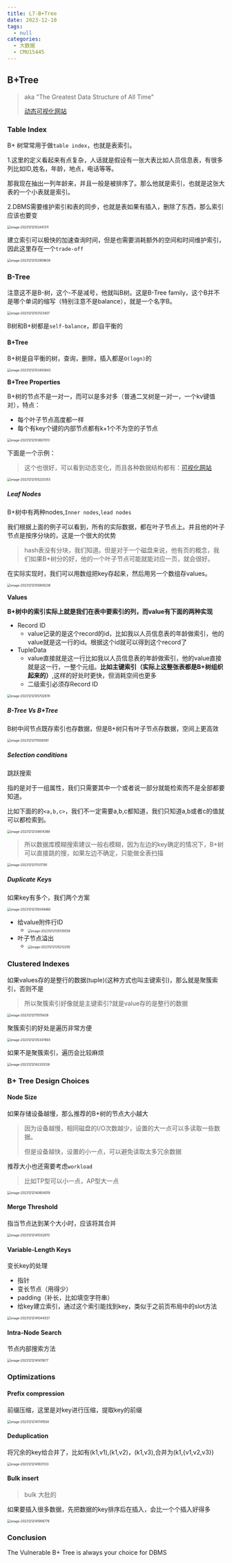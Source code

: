 ```yaml
---
title: L7-B+Tree
date: 2023-12-10
tags: 
  - null
categories: 
  - 大数据
  - CMU15445
---
```


## B+Tree

> aka  "The Greatest  Data Structure  of All  Time"
>
> [动态可视化网站](https://www.cs.usfca.edu/~galles/visualization/BPlusTree.html)

### Table Index

B+ 树常常用于做`table index`，也就是表索引。

1.这里的定义看起来有点复杂，人话就是假设有一张大表比如人员信息表，有很多列比如ID,姓名，年龄，地点，电话等等。

那我现在抽出一列年龄来，并且一般是被排序了。那么他就是索引，也就是这张大表的一个小表就是索引。

2.DBMS需要维护索引和表的同步，也就是表如果有插入，删除了东西，那么索引应该也要变

<img src="https://typora-1309665611.cos.ap-nanjing.myqcloud.com/typora/image-20231212102441311.png" alt="image-20231212102441311" style="zoom:50%;" />

建立索引可以极快的加速查询时间，但是也需要消耗额外的空间和时间维护索引，因此这里存在一个`trade-off`

<img src="https://typora-1309665611.cos.ap-nanjing.myqcloud.com/typora/image-20231212102959638.png" alt="image-20231212102959638" style="zoom:50%;" />

### B-Tree

注意这不是B-树，这个-不是减号，他就叫B树。这是B-Tree family，这个B并不是哪个单词的缩写（特别注意不是balance），就是一个名字B。

<img src="https://typora-1309665611.cos.ap-nanjing.myqcloud.com/typora/image-20231212103123407.png" alt="image-20231212103123407" style="zoom:50%;" />

B树和B+树都是`self-balance`，即自平衡的

#### B+Tree

B+树是自平衡的树，查询，删除，插入都是`O(logn)`的

<img src="https://typora-1309665611.cos.ap-nanjing.myqcloud.com/typora/image-20231212103450843.png" alt="image-20231212103450843" style="zoom:50%;" />

**B+Tree  Properties**

B+树的节点不是一对一，而可以是多对多（普通二叉树是一对一，一个kv键值对），特点：

- 每个叶子节点高度都一样
- 每个有key个键的内部节点都有k+1个不为空的子节点

<img src="https://typora-1309665611.cos.ap-nanjing.myqcloud.com/typora/image-20231212103607013.png" alt="image-20231212103607013" style="zoom:50%;" />

下面是一个示例：

> 这个也很好，可以看到动态变化，而且各种数据结构都有：[可视化网站](https://www.cs.usfca.edu/~galles/visualization/BPlusTree.html)



<img src="https://typora-1309665611.cos.ap-nanjing.myqcloud.com/typora/image-20231212105220353.png" alt="image-20231212105220353" style="zoom:50%;" />

##### Leaf Nodes

B+树中有两种nodes,`Inner nodes`,`lead nodes`

我们根据上面的例子可以看到，所有的实际数据，都在叶子节点上。并且他的叶子节点是按序分块的，这是一个很大的优势

> hash表没有分块，我们知道。但是对于一个磁盘来说，他有页的概念，我们如果B+树分的好，他的一个叶子节点可能就能对应一页，就会很好。

在实际实现时，我们可以用数组把key存起来，然后用另一个数组存values。

<img src="https://typora-1309665611.cos.ap-nanjing.myqcloud.com/typora/image-20231212105809238.png" alt="image-20231212105809238" style="zoom:50%;" />

**Values**

**B+树中的索引实际上就是我们在表中要索引的列，而value有下面的两种实现**

- Record ID
  - value记录的是这个record的id，比如我以人员信息表的年龄做索引，他的value就是这一行的id。根据这个id就可以得到这个record了
- TupleData
  - value直接就是这一行比如我以人员信息表的年龄做索引，他的value直接就是这一行，一整个元组。**比如主键索引（实际上这整张表都是B+树组织起来的）**,这样的好处时更快，但消耗空间也更多
  - 二级索引必须存Record ID

<img src="https://typora-1309665611.cos.ap-nanjing.myqcloud.com/typora/image-20231212105702878.png" alt="image-20231212105702878" style="zoom:50%;" />

##### B-Tree  Vs B+Tree

B树中间节点既存索引也存数据，但是B+树只有叶子节点存数据，空间上更高效

<img src="https://typora-1309665611.cos.ap-nanjing.myqcloud.com/typora/image-20231212111008361.png" alt="image-20231212111008361" style="zoom:50%;" />

##### Selection conditions

跳跃搜索

指的是对于一组属性，我们只需要其中一个或者说一部分就能检索而不是全部都要知道。

比如下面的的`<a,b,c>`，我们不一定需要a,b,c都知道，我们只知道a,b或者c的值就可以都检索到。

<img src="https://typora-1309665611.cos.ap-nanjing.myqcloud.com/typora/image-20231212134614388.png" alt="image-20231212134614388" style="zoom:50%;" />

> 所以数据库模糊搜索建议一般右模糊，因为左边的key确定的情况下，B+树可以直接跳的搜，如果左边不确定，只能做全表扫描

<img src="https://typora-1309665611.cos.ap-nanjing.myqcloud.com/typora/image-20231212111317191.png" alt="image-20231212111317191" style="zoom:50%;" />

##### Duplicate Keys

如果key有多个，我们两个方案

<img src="https://typora-1309665611.cos.ap-nanjing.myqcloud.com/typora/image-20231212135049460.png" alt="image-20231212135049460" style="zoom:50%;" />

- 给value附件行ID
  - <img src="https://typora-1309665611.cos.ap-nanjing.myqcloud.com/typora/image-20231212135135559.png" alt="image-20231212135135559" style="zoom:50%;" />
- 叶子节点溢出
  - <img src="https://typora-1309665611.cos.ap-nanjing.myqcloud.com/typora/image-20231212135212255.png" alt="image-20231212135212255" style="zoom:50%;" />



### Clustered Indexes

如果values存的是整行的数据(tuple)(这种方式也叫主键索引)，那么就是聚簇索引，否则不是

> 所以聚簇索引好像就是主键索引?就是value存的是整行的数据

<img src="https://typora-1309665611.cos.ap-nanjing.myqcloud.com/typora/image-20231212111515438.png" alt="image-20231212111515438" style="zoom:50%;" />

聚簇索引的好处是遍历非常方便

<img src="https://typora-1309665611.cos.ap-nanjing.myqcloud.com/typora/image-20231212135347693.png" alt="image-20231212135347693" style="zoom:50%;" />

如果不是聚簇索引，遍历会比较麻烦

<img src="https://typora-1309665611.cos.ap-nanjing.myqcloud.com/typora/image-20231212142335126.png" alt="image-20231212142335126" style="zoom:50%;" />

### B+ Tree Design Choices

#### Node Size

如果存储设备越慢，那么推荐的B+树的节点大小越大

> 因为设备越慢，相同磁盘的I/O次数越少，设置的大一点可以多读取一些数据。
>
> 但是设备越快，设置的小一点，可以避免读取太多冗余数据

推荐大小也还需要考虑`workload`

> 比如TP型可以小一点，AP型大一点

<img src="https://typora-1309665611.cos.ap-nanjing.myqcloud.com/typora/image-20231212140654019.png" alt="image-20231212140654019" style="zoom:50%;" />

#### Merge  Threshold

指当节点达到某个大小时，应该将其合并

<img src="https://typora-1309665611.cos.ap-nanjing.myqcloud.com/typora/image-20231212141032870.png" alt="image-20231212141032870" style="zoom:50%;" />

#### Variable-Length  Keys

变长key的处理

- 指针
- 变长节点（用得少）
- padding（补长，比如填空字符串）
- 给key建立索引，通过这个索引能找到key，类似于之前页布局中的slot方法

<img src="https://typora-1309665611.cos.ap-nanjing.myqcloud.com/typora/image-20231212141044537.png" alt="image-20231212141044537" style="zoom:50%;" />

#### Intra-Node Search

节点内部搜索方法

<img src="https://typora-1309665611.cos.ap-nanjing.myqcloud.com/typora/image-20231212141411677.png" alt="image-20231212141411677" style="zoom:50%;" />

### Optimizations

#### Prefix compression

前缀压缩，这里是对key进行压缩，提取key的前缀

<img src="https://typora-1309665611.cos.ap-nanjing.myqcloud.com/typora/image-20231212141741504.png" alt="image-20231212141741504" style="zoom:50%;" />

#### Deduplication

将冗余的key给合并了，比如有(k1,v1),(k1,v2)，(k1,v3),合并为(k1,{v1,v2,v3})

<img src="https://typora-1309665611.cos.ap-nanjing.myqcloud.com/typora/image-20231212141831133.png" alt="image-20231212141831133" style="zoom:50%;" />

#### Bulk  insert

> bulk  大批的

如果要插入很多数据，先把数据的key排序后在插入，会比一个个插入好得多

<img src="https://typora-1309665611.cos.ap-nanjing.myqcloud.com/typora/image-20231212141956778.png" alt="image-20231212141956778" style="zoom:50%;" />

### Conclusion

The  Vulnerable  B+ Tree    is  always  your  choice for  DBMS

